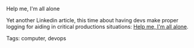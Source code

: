 Help me, I'm all alone

Yet another Linkedin article, this time about having devs make proper logging
for aiding in critical productions situations: [Help me, I'm all alone](https://www.linkedin.com/pulse/help-me-im-all-alone-jakob-dalsgaard).

Tags: computer, devops

